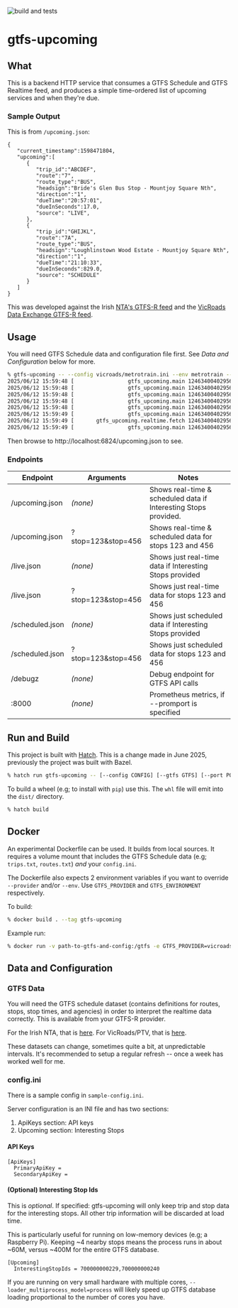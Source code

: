 ![build and tests](https://github.com/seanrees/gtfs-upcoming/actions/workflows/build.yml/badge.svg)

# gtfs-upcoming

## What

This is a backend HTTP service that consumes a GTFS Schedule and GTFS Realtime
feed, and produces a simple time-ordered list of upcoming services and when they're
due.

### Sample Output

This is from `/upcoming.json`:

```
{
   "current_timestamp":1598471804,
   "upcoming":[
      {
         "trip_id":"ABCDEF",
         "route":"7",
         "route_type":"BUS",
         "headsign":"Bride's Glen Bus Stop - Mountjoy Square Nth",
         "direction":"1",
         "dueTime":"20:57:01",
         "dueInSeconds":17.0,
         "source": "LIVE",
      },
      {
         "trip_id":"GHIJKL",
         "route":"7A",
         "route_type":"BUS",
         "headsign":"Loughlinstown Wood Estate - Mountjoy Square Nth",
         "direction":"1",
         "dueTime":"21:10:33",
         "dueInSeconds":829.0,
         "source": "SCHEDULE"
      }
   ]
}
```

This was developed against the Irish [NTA's GTFS-R feed](https://developer.nationaltransport.ie/api-details#api=gtfsr)
and the [VicRoads Data Exchange GTFS-R feed](https://data-exchange.vicroads.vic.gov.au/api-details#api=vehicle-position-trip-update-opendata&operation=metro-bus-trip-updates).

## Usage

You will need GTFS Schedule data and configuration file first. See _Data and Configuration_ below for more.

```sh
% gtfs-upcoming -- --config vicroads/metrotrain.ini --env metrotrain --provider vicroads --gtfs vicroads/2 --port 6824
2025/06/12 15:59:48 [                 gtfs_upcoming.main 124634004029568]       INFO Starting up
2025/06/12 15:59:48 [                 gtfs_upcoming.main 124634004029568]       INFO Reading "vicroads/metrotrain.ini"
2025/06/12 15:59:48 [                 gtfs_upcoming.main 124634004029568]       INFO Configured loader with 16 threads, 100000 rows per chunk
2025/06/12 15:59:48 [                 gtfs_upcoming.main 124634004029568]       INFO Loading GTFS data sources from "vicroads/2"
2025/06/12 15:59:48 [                 gtfs_upcoming.main 124634004029568]       INFO Restricting data sources to 1 interesting stops
2025/06/12 15:59:49 [                 gtfs_upcoming.main 124634004029568]       INFO Load complete.
2025/06/12 15:59:49 [       gtfs_upcoming.realtime.fetch 124634004029568]       INFO VicRoads/PTV, env=metrotrain, url=https://data-exchange-api.vicroads.vic.gov.au/opendata/v1/gtfsr/metrotrain-tripupdates
2025/06/12 15:59:49 [                 gtfs_upcoming.main 124634004029568]       INFO Starting HTTP server on port 6824
```

Then browse to http://localhost:6824/upcoming.json to see.

### Endpoints

Endpoint | Arguments | Notes
-------- | --------- | -----
/upcoming.json | _(none)_ | Shows real-time & scheduled data if Interesting Stops provided.
/upcoming.json | ?stop=123&stop=456 | Shows real-time & scheduled data for stops 123 and 456
/live.json | _(none)_ | Shows just real-time data if Interesting Stops provided
/live.json | ?stop=123&stop=456 | Shows just real-time data for stops 123 and 456
/scheduled.json | _(none)_ | Shows just scheduled data if Interesting Stops provided
/scheduled.json | ?stop=123&stop=456 | Shows just scheduled data for stops 123 and 456
/debugz | _(none)_ | Debug endpoint for GTFS API calls
:8000 | _(none)_ | Prometheus metrics, if --promport is specified

## Run and Build

This project is built with [Hatch](https://hatch.pypa.io/latest/). This is a change made in
June 2025, previously the project was built with Bazel.

```sh
% hatch run gtfs-upcoming -- [--config CONFIG] [--gtfs GTFS] [--port PORT] [--provider {nta,vicroads}] [--env {prod,test,metrotrain,tram}] 
```

To build a wheel (e.g; to install with `pip`) use this. The `whl` file will emit into the `dist/` directory.
```sh
% hatch build
```

## Docker
An experimental Dockerfile can be used. It builds from local sources. It requires a volume mount that includes
the GTFS Schedule data (e.g; `trips.txt`, `routes.txt`) _and_ your `config.ini`.

The Dockerfile also expects 2 environment variables if you want to override `--provider` and/or `--env`. Use
`GTFS_PROVIDER` and `GTFS_ENVIRONMENT` respectively.

To build:
```sh
% docker build . --tag gtfs-upcoming
```

Example run:

```sh
% docker run -v path-to-gtfs-and-config:/gtfs -e GTFS_PROVIDER=vicroads -e GTFS_ENVIRONMENT=metrotrain -p 6824:6824 -p 6825:6825 gtfs-upcoming
```

## Data and Configuration

### GTFS Data

You will need the GTFS schedule dataset (contains definitions for routes, stops,
stop times, and agencies) in order to interpret the realtime data
correctly. This is available from your GTFS-R provider.

For the Irish NTA, that is [here](https://www.transportforireland.ie/transitData/google_transit_combined.zip).
For VicRoads/PTV, that is [here](https://data.ptv.vic.gov.au/downloads/gtfs.zip).

These datasets can change, sometimes quite a bit, at unpredictable intervals. It's recommended
to setup a regular refresh -- once a week has worked well for me.

### config.ini

There is a sample config in `sample-config.ini`. 

Server configuration is an INI file and has two sections:

1. ApiKeys section: API keys
1. Upcoming section: Interesting Stops

#### API Keys

```
[ApiKeys]
  PrimaryApiKey =
  SecondaryApiKey =
```

#### (Optional) Interesting Stop Ids

This is _optional_. If specified: gtfs-upcoming will only keep trip and stop
data for the interesting stops. All other trip information will be discarded
at load time.

This is particularly useful for running on low-memory devices (e.g; a
Raspberry Pi). Keeping ~4 nearby stops means the process runs in about ~60M,
versus ~400M for the entire GTFS database.

```
[Upcoming]
  InterestingStopIds = 700000000229,700000000240
```

If you are running on very small hardware with multiple cores, `--loader_multiprocess_model=process`
will likely speed up GTFS database loading proportional to the number of cores you have.